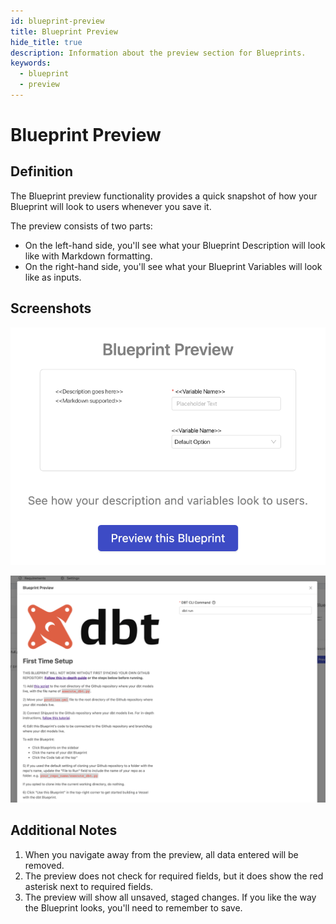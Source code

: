 ```yaml
---
id: blueprint-preview
title: Blueprint Preview
hide_title: true
description: Information about the preview section for Blueprints.
keywords:
  - blueprint
  - preview
---
```


# Blueprint Preview

## Definition

The Blueprint preview functionality provides a quick snapshot of how your Blueprint will look to users whenever you save it.

The preview consists of two parts:

- On the left-hand side, you'll see what your Blueprint Description will look like with Markdown formatting.
- On the right-hand side, you'll see what your Blueprint Variables will look like as inputs.

## Screenshots

![Every Blueprint has the ability to preview what it will look like to users.](../../.gitbook/assets/image_88.png)

![Full preview window, showing the Markdown description and the Blueprint Variables as inputs.](../../.gitbook/assets/image_89.png)

## Additional Notes

1. When you navigate away from the preview, all data entered will be removed.
2. The preview does not check for required fields, but it does show the red asterisk next to required fields.
3. The preview will show all unsaved, staged changes. If you like the way the Blueprint looks, you'll need to remember to save.
